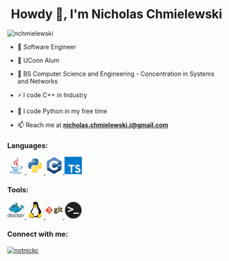 <h1 align="center">Howdy 👋, I'm Nicholas Chmielewski</h1>
<p align="left"> <img src="https://komarev.com/ghpvc/?username=nchmielewski" alt="nchmielewski" /> </p>


- 🌱 Software Engineer

- 🐺 UConn Alum

- 📜 BS Computer Science and Engineering - Concentration in Systems and Networks 

- ⚡ I code C++ in Industry

- 🐍 I code Python in my free time

- 📫 Reach me at **[nicholas.chmielewski.j@gmail.com](mailto://nicholas.chmielewski.j@gmail.com)**

<h3 align="left">Languages:</h3>
<p align="left"> </a> <a href="https://www.java.com" target="_blank"> <img src="https://raw.githubusercontent.com/devicons/devicon/master/icons/java/java-original.svg" alt="java" width="40" height="40"/> </a> <a href="https://www.python.org" target="_blank"> <img src="https://raw.githubusercontent.com/devicons/devicon/master/icons/python/python-original.svg" alt="python" width="40" height="40"/> </a> <a href="https://isocpp.org/" target="_blank"> <img src="https://raw.githubusercontent.com/github/explore/80688e429a7d4ef2fca1e82350fe8e3517d3494d/topics/cpp/cpp.png" alt="cpp" width="40" height="40"/> </a> <a href="https://www.typescriptlang.org/" target="_blank"> <img src="https://raw.githubusercontent.com/github/explore/80688e429a7d4ef2fca1e82350fe8e3517d3494d/topics/typescript/typescript.png" alt="cpp" width="40" height="40"/> </a>

<h3 align="left">Tools:</h3>
<p align="left"> <a href="https://www.docker.com/" target="_blank"> <img src="https://raw.githubusercontent.com/devicons/devicon/master/icons/docker/docker-original-wordmark.svg" alt="docker" width="40" height="40"/> </a> <a href="https://www.linux.org/" target="_blank"> <img src="https://raw.githubusercontent.com/devicons/devicon/master/icons/linux/linux-original.svg" alt="linux" width="40" height="40"/> </a> <a href="https://git-scm.com/" target="_blank"> <img src="https://raw.githubusercontent.com/github/explore/80688e429a7d4ef2fca1e82350fe8e3517d3494d/topics/git/git.png" alt="cpp" width="40" height="40"/> </a> <a href="https://learn.microsoft.com/en-us/powershell/" target="_blank"> <img src="https://raw.githubusercontent.com/github/explore/80688e429a7d4ef2fca1e82350fe8e3517d3494d/topics/terminal/terminal.png" alt="terms" width="40" height="40"/> </a>


<h3 align ="left">Connect with me:</h3>
<p align="left">
<a href="https://twitter.com/notnickc" target="blank"><img align="center" src="https://raw.githubusercontent.com/rahuldkjain/github-profile-readme-generator/master/src/images/icons/Social/twitter.svg" alt="notnickc" height="30" width="40" /></a>
</p>